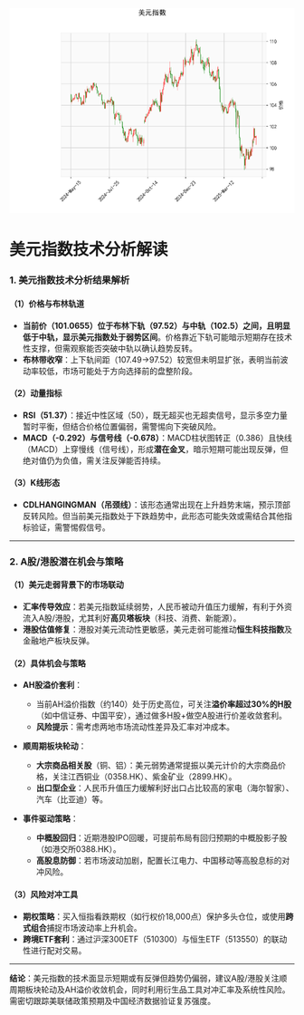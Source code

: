 ![图](USDX.png)



# 美元指数技术分析解读

### 1. 美元指数技术分析结果解析

#### （1）价格与布林轨道
- **当前价（101.0655）**位于布林下轨（97.52）与中轨（102.5）之间，且明显低于中轨，显示美元指数处于**弱势区间**。价格靠近下轨可能暗示短期存在技术性支撑，但需观察能否突破中轨以确认趋势反转。
- **布林带收窄**：上下轨间距（107.49→97.52）较宽但未明显扩张，表明当前波动率较低，市场可能处于方向选择前的盘整阶段。

#### （2）动量指标
- **RSI（51.37）**：接近中性区域（50），既无超买也无超卖信号，显示多空力量暂时平衡，但结合价格位置偏弱，需警惕向下突破风险。
- **MACD（-0.292）与信号线（-0.678）**：MACD柱状图转正（0.386）且快线（MACD）上穿慢线（信号线），形成**潜在金叉**，暗示短期可能出现反弹，但绝对值仍为负值，需关注反弹能否持续。

#### （3）K线形态
- **CDLHANGINGMAN（吊颈线）**：该形态通常出现在上升趋势末端，预示顶部反转风险。但当前美元指数处于下跌趋势中，此形态可能失效或需结合其他指标验证，需警惕假信号。

---

### 2. A股/港股潜在机会与策略

#### （1）美元走弱背景下的市场联动
- **汇率传导效应**：若美元指数延续弱势，人民币被动升值压力缓解，有利于外资流入A股/港股，尤其利好**高贝塔板块**（科技、消费、新能源）。
- **港股估值修复**：港股对美元流动性更敏感，美元走弱可能推动**恒生科技指数**及金融地产板块反弹。

#### （2）具体机会与策略
- **AH股溢价套利**：
  - 当前AH溢价指数（约140）处于历史高位，可关注**溢价率超过30%的H股**（如中信证券、中国平安），通过做多H股+做空A股进行价差收敛套利。
  - **风险提示**：需考虑两地市场流动性差异及汇率对冲成本。
  
- **顺周期板块轮动**：
  - **大宗商品相关股**（铜、铝）：美元弱势通常提振以美元计价的大宗商品价格，关注江西铜业（0358.HK）、紫金矿业（2899.HK）。
  - **出口型企业**：人民币升值压力缓解利好出口占比较高的家电（海尔智家）、汽车（比亚迪）等。

- **事件驱动策略**：
  - **中概股回归**：近期港股IPO回暖，可提前布局有回归预期的中概股影子股（如港交所0388.HK）。
  - **高股息防御**：若市场波动加剧，配置长江电力、中国移动等高股息标的对冲风险。

#### （3）风险对冲工具
- **期权策略**：买入恒指看跌期权（如行权价18,000点）保护多头仓位，或使用**跨式组合**捕捉市场波动率上升机会。
- **跨境ETF套利**：通过沪深300ETF（510300）与恒生ETF（513550）的联动性进行配对交易。

---

**结论**：美元指数的技术面显示短期或有反弹但趋势仍偏弱，建议A股/港股关注顺周期板块轮动及AH溢价收敛机会，同时利用衍生品工具对冲汇率及系统性风险。需密切跟踪美联储政策预期及中国经济数据验证复苏强度。